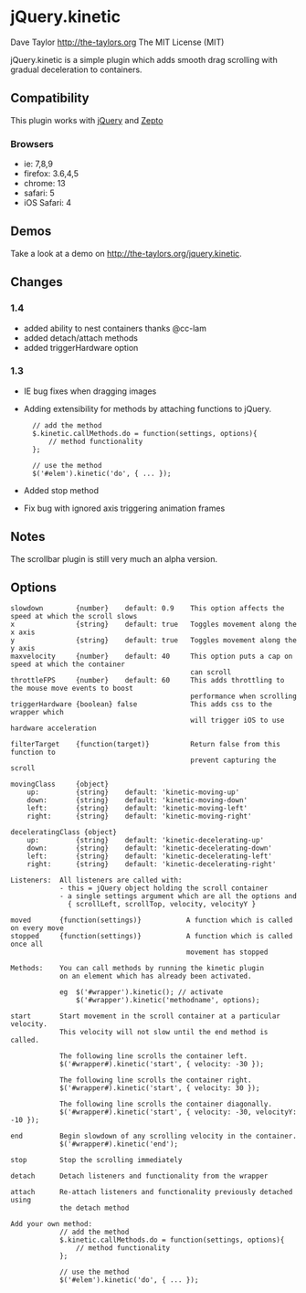 jQuery.kinetic
==============
Dave Taylor <http://the-taylors.org>
The MIT License (MIT)

jQuery.kinetic is a simple plugin which adds smooth drag scrolling with 
gradual deceleration to containers.

Compatibility
-------------
This plugin works with [jQuery](http://jquery.com) and
[Zepto](http://zeptojs.com/)

### Browsers ###
- ie: 7,8,9
- firefox: 3.6,4,5
- chrome: 13
- safari: 5
- iOS Safari: 4

Demos
-----
Take a look at a demo on <http://the-taylors.org/jquery.kinetic>.

Changes
------- 

### 1.4
- added ability to nest containers thanks @cc-lam
- added detach/attach methods
- added triggerHardware option

### 1.3
- IE bug fixes when dragging images
- Adding extensibility for methods by attaching functions to jQuery.

        // add the method
        $.kinetic.callMethods.do = function(settings, options){
            // method functionality
        };

        // use the method
        $('#elem').kinetic('do', { ... });

- Added stop method
- Fix bug with ignored axis triggering animation frames



Notes
-----
The scrollbar plugin is still very much an alpha version.


Options
-------

    slowdown        {number}    default: 0.9    This option affects the speed at which the scroll slows
    x               {string}    default: true   Toggles movement along the x axis
    y               {string}    default: true   Toggles movement along the y axis
    maxvelocity     {number}    default: 40     This option puts a cap on speed at which the container
                                                can scroll
    throttleFPS     {number}    default: 60     This adds throttling to the mouse move events to boost
                                                performance when scrolling
    triggerHardware {boolean} false             This adds css to the wrapper which
                                                will trigger iOS to use hardware acceleration

    filterTarget    {function(target)}          Return false from this function to
                                                prevent capturing the scroll
    
    movingClass     {object} 
        up:         {string}    default: 'kinetic-moving-up'
        down:       {string}    default: 'kinetic-moving-down'
        left:       {string}    default: 'kinetic-moving-left'
        right:      {string}    default: 'kinetic-moving-right'

    deceleratingClass {object} 
        up:         {string}    default: 'kinetic-decelerating-up'
        down:       {string}    default: 'kinetic-decelerating-down'
        left:       {string}    default: 'kinetic-decelerating-left'
        right:      {string}    default: 'kinetic-decelerating-right'

    Listeners:  All listeners are called with:
                - this = jQuery object holding the scroll container
                - a single settings argument which are all the options and  
                  { scrollLeft, scrollTop, velocity, velocityY }

    moved       {function(settings)}           A function which is called on every move
    stopped     {function(settings)}           A function which is called once all 
                                               movement has stopped

    Methods:    You can call methods by running the kinetic plugin
                on an element which has already been activated.

                eg  $('#wrapper').kinetic(); // activate
                    $('#wrapper').kinetic('methodname', options);

    start       Start movement in the scroll container at a particular velocity.
                This velocity will not slow until the end method is called.

                The following line scrolls the container left.
                $('#wrapper#).kinetic('start', { velocity: -30 });

                The following line scrolls the container right.
                $('#wrapper#).kinetic('start', { velocity: 30 });

                The following line scrolls the container diagonally.
                $('#wrapper#).kinetic('start', { velocity: -30, velocityY: -10 });

    end         Begin slowdown of any scrolling velocity in the container.
                $('#wrapper#).kinetic('end');

    stop        Stop the scrolling immediately

    detach      Detach listeners and functionality from the wrapper

    attach      Re-attach listeners and functionality previously detached using
                the detach method

    Add your own method:
                // add the method
                $.kinetic.callMethods.do = function(settings, options){
                    // method functionality
                };

                // use the method
                $('#elem').kinetic('do', { ... });
